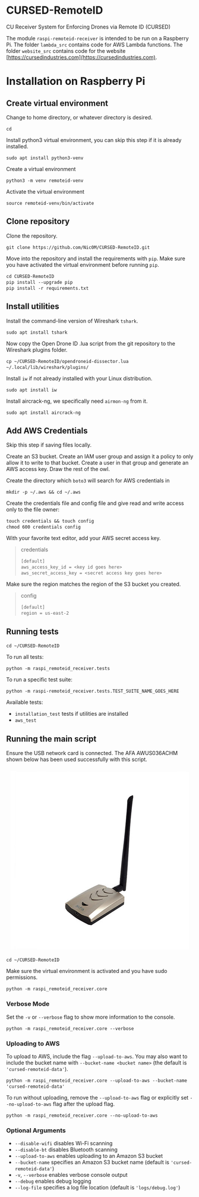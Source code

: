 # CURSED-RemoteID
CU Receiver System for Enforcing Drones via Remote ID (CURSED)

The module `raspi-remoteid-receiver` is intended to be run on a Raspberry Pi.
The folder `lambda_src` contains code for AWS Lambda functions.
The folder `website_src` contains code for the website [https://cursedindustries.com](https://cursedindustries.com).

# Installation on Raspberry Pi

## Create virtual environment
Change to home directory, or whatever directory is desired.
```shell
cd
```
Install python3 virtual environment, you can skip this step if it is already installed.
```shell
sudo apt install python3-venv
```
Create a virtual environment
```shell
python3 -m venv remoteid-venv
```
Activate the virtual environment
```shell
source remoteid-venv/bin/activate
```

## Clone repository
Clone the repository.
```shell
git clone https://github.com/Nic0M/CURSED-RemoteID.git
```
Move into the repository and install the requirements with `pip`.
Make sure you have activated the virtual environment before running `pip`.
```shell
cd CURSED-RemoteID
pip install --upgrade pip
pip install -r requirements.txt
```

## Install utilities
Install the command-line version of Wireshark `tshark`.
```shell
sudo apt install tshark
```
Now copy the Open Drone ID .lua script from the git repository to the Wireshark plugins folder.
```shell
cp ~/CURSED-RemoteID/opendroneid-dissector.lua ~/.local/lib/wireshark/plugins/
```
Install `iw` if not already installed with your Linux distribution.
```shell
sudo apt install iw
```
Install aircrack-ng, we specifically need `airmon-ng` from it.
```shell
sudo apt install aircrack-ng
```

## Add AWS Credentials
Skip this step if saving files locally.

Create an S3 bucket.
Create an IAM user group and assign it a policy to only allow it to write to that bucket.
Create a user in that group and generate an AWS access key.
Draw the rest of the owl.

Create the directory which `boto3` will search for AWS credentials in
```shell
mkdir -p ~/.aws && cd ~/.aws
```
Create the credentials file and config file and give read and write access only to the file owner:
```shell
touch credentials && touch config
chmod 600 credentials config
```
With your favorite text editor, add your AWS secret access key.
> credentials
> ```editorconfig
> [default]
> aws_access_key_id = <key id goes here>
> aws_secret_access_key = <secret access key goes here>
> ```
Make sure the region matches the region of the S3 bucket you created.
> config
> ```editorconfig
> [default]
> region = us-east-2
> ```

## Running tests
```shell
cd ~/CURSED-RemoteID
```
To run all tests:
```shell
python -m raspi_remoteid_receiver.tests
```
To run a specific test suite:
```shell
python -m raspi-remoteid_receiver.tests.TEST_SUITE_NAME_GOES_HERE
```
Available tests:
- `installation_test` tests if utilities are installed
- `aws_test`


## Running the main script

Ensure the USB network card is connected. The AFA AWUS036ACHM shown below has been used successfully with this script.
<h3 align="center"><img src="images/ALFA_AWUS036ACHM.jpg"></h3>

```shell
cd ~/CURSED-RemoteID
```
Make sure the virtual environment is activated and you have sudo permissions.
```shell
python -m raspi_remoteid_receiver.core
```
### Verbose Mode
Set the `-v` or `--verbose` flag to show more information to the console.
```shell
python -m raspi_remoteid_receiver.core --verbose
```
### Uploading to AWS
To upload to AWS, include the flag `--upload-to-aws`.
You may also want to include the bucket name with `--bucket-name <bucket name>` (the default is `'cursed-remoteid-data'`).
```shell
python -m raspi_remoteid_receiver.core --upload-to-aws --bucket-name 'cursed-remoteid-data'
```
To run without uploading, remove the `--upload-to-aws` flag or explicitly set `--no-upload-to-aws` flag after the upload flag.
```shell
python -m raspi_remoteid_receiver.core --no-upload-to-aws
```

### Optional Arguments
- `--disable-wifi` disables Wi-Fi scanning
- `--disable-bt` disables Bluetooth scanning
- `--upload-to-aws` enables uploading to an Amazon S3 bucket
- `--bucket-name` specifies an Amazon S3 bucket name (default is `'cursed-remoteid-data'`)
- `-v`, `--verbose` enables verbose console output
- `--debug` enables debug logging
- `--log-file` specifies a log file location (default is `'logs/debug.log'`)
